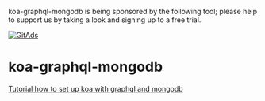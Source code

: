 koa-graphql-mongodb is being sponsored by the following tool; please help to support us by taking a look and signing up to a free trial.

<a href="https://tracking.gitads.io/?repo=koa-graphql-mongodb"><img src="https://images.gitads.io/koa-graphql-mongodb" alt="GitAds"/></a>

# koa-graphql-mongodb
[Tutorial how to set up koa with graphql and mongodb](https://medium.com/better-programming/how-to-setup-a-powerful-api-with-graphql-koa-and-mongodb-339cfae832a1)

